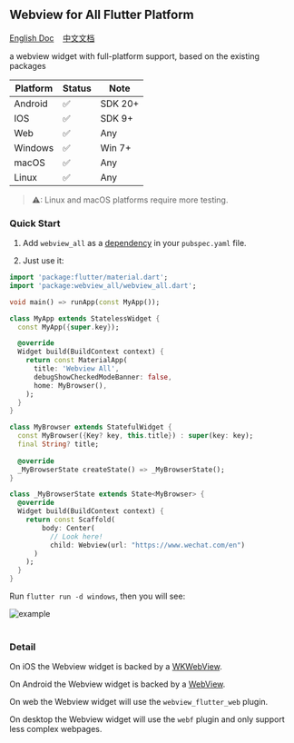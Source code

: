 ## Webview for All Flutter Platform  

[English Doc](https://github.com/moluopro/webview_all/blob/main/README.md) &nbsp;&nbsp;&nbsp;[中文文档](https://github.com/moluopro/webview_all/blob/main/README.ZH.md)  

a webview widget with full-platform support, based on the existing packages  

| Platform | Status   | Note     |  
| -------- | -------- | -------- |  
| Android  | ✅      | SDK 20+  |  
| IOS      | ✅      | SDK 9+   |  
| Web      | ✅      | Any      |  
| Windows  | ✅      | Win 7+   |  
| macOS    | ✅      | Any      |  
| Linux    | ✅      | Any      |  

> ⚠: Linux and macOS platforms require more testing.  

### Quick Start  

1. Add `webview_all` as a [dependency](https://pub.dev/packages/webview_all/install) in your `pubspec.yaml` file.  

2. Just use it:   

```dart
import 'package:flutter/material.dart';
import 'package:webview_all/webview_all.dart';

void main() => runApp(const MyApp());

class MyApp extends StatelessWidget {
  const MyApp({super.key});

  @override
  Widget build(BuildContext context) {
    return const MaterialApp(
      title: 'Webview All',
      debugShowCheckedModeBanner: false,
      home: MyBrowser(),
    );
  }
}

class MyBrowser extends StatefulWidget {
  const MyBrowser({Key? key, this.title}) : super(key: key);
  final String? title;
  
  @override
  _MyBrowserState createState() => _MyBrowserState();
}

class _MyBrowserState extends State<MyBrowser> {
  @override
  Widget build(BuildContext context) {
    return const Scaffold(
        body: Center(
          // Look here!  
          child: Webview(url: "https://www.wechat.com/en")
      )
    );
  }
}
```   

Run `flutter run -d windows`, then you will see:  

![example](https://s1.ax1x.com/2023/07/24/pCOJIN4.png)  
<br>

### Detail  

On iOS the Webview widget is backed by a [WKWebView](https://developer.apple.com/documentation/webkit/wkwebview).  

On Android the Webview widget is backed by a [WebView](https://developer.android.com/reference/android/webkit/WebView).  

On web the Webview widget will use the `webview_flutter_web` plugin.   

On desktop the Webview widget will use the `webf` plugin and only support less complex webpages.  